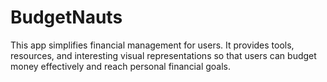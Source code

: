 # BudgetNauts
This app simplifies financial management for users.  It provides tools, resources, and interesting visual representations so that users can budget money effectively and reach personal financial goals. 
